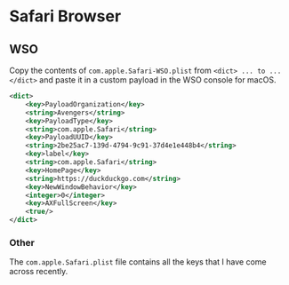 # Safari Browser

## WSO

Copy the contents of `com.apple.Safari-WSO.plist` from `<dict> ... to ... </dict>` and paste it in a custom payload in the WSO console for macOS.

```xml
<dict>
    <key>PayloadOrganization</key>
    <string>Avengers</string>
    <key>PayloadType</key>
    <string>com.apple.Safari</string>
    <key>PayloadUUID</key>
    <string>2be25ac7-139d-4794-9c91-37d4e1e448b4</string>
    <key>label</key>
    <string>com.apple.Safari</string>
    <key>HomePage</key>
    <string>https://duckduckgo.com</string>
    <key>NewWindowBehavior</key>
    <integer>0</integer>
    <key>AXFullScreen</key>
    <true/>
</dict>
```

### Other

The `com.apple.Safari.plist` file contains all the keys that I have come across recently.
